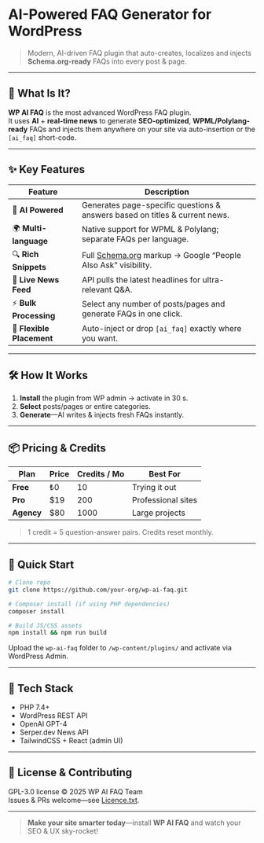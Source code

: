 # AI-Powered FAQ Generator for WordPress  
> Modern, AI-driven FAQ plugin that auto-creates, localizes and injects **Schema.org-ready** FAQs into every post & page.


---

## 🚀 What Is It?

**WP AI FAQ** is the most advanced WordPress FAQ plugin.  
It uses **AI** + **real-time news** to generate **SEO-optimized**, **WPML/Polylang-ready** FAQs and injects them anywhere on your site via auto-insertion or the `[ai_faq]` short-code.

---

## ✨ Key Features

| Feature | Description |
|---------|-------------|
| 🤖 **AI Powered** | Generates page-specific questions & answers based on titles & current news. |
| 🌍 **Multi-language** | Native support for WPML & Polylang; separate FAQs per language. |
| 🔍 **Rich Snippets** | Full [Schema.org](https://schema.org) markup → Google “People Also Ask” visibility. |
| 📰 **Live News Feed** | API pulls the latest headlines for ultra-relevant Q&A. |
| ⚡ **Bulk Processing** | Select any number of posts/pages and generate FAQs in one click. |
| 🧩 **Flexible Placement** | Auto-inject or drop `[ai_faq]` exactly where you want. |

---

## 🛠️ How It Works

1. **Install** the plugin from WP admin → activate in 30 s.  
2. **Select** posts/pages or entire categories.  
3. **Generate**—AI writes & injects fresh FAQs instantly.  


---

## 📦 Pricing & Credits

| Plan | Price | Credits / Mo | Best For |
|------|-------|--------------|----------|
| **Free** | ₺0 | 10 | Trying it out |
| **Pro** | $19 | 200 | Professional sites |
| **Agency** | $80 | 1000 | Large projects |

> 1 credit = 5 question-answer pairs. Credits reset monthly.

---

## 🏁 Quick Start

```bash
# Clone repo
git clone https://github.com/your-org/wp-ai-faq.git

# Composer install (if using PHP dependencies)
composer install

# Build JS/CSS assets
npm install && npm run build
```

Upload the `wp-ai-faq` folder to `/wp-content/plugins/` and activate via WordPress Admin.

---

## 🧪 Tech Stack

* PHP 7.4+  
* WordPress REST API  
* OpenAI GPT-4  
* Serper.dev News API  
* TailwindCSS + React (admin UI)

---

## 📄 License & Contributing

GPL-3.0 license © 2025 WP AI FAQ Team  
Issues & PRs welcome—see [Licence.txt]([./CONTRIBUTING.md](https://www.gnu.org/licenses/gpl-3.0.html)).

---

> **Make your site smarter today**—install **WP AI FAQ** and watch your SEO & UX sky-rocket!
